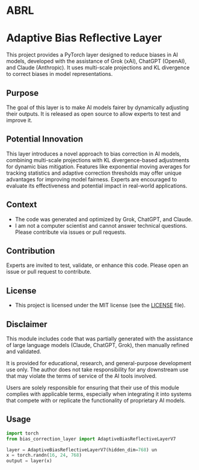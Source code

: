 # ABRL
# Adaptive Bias Reflective Layer

This project provides a PyTorch layer designed to reduce biases in AI models, developed with the assistance of Grok (xAI), ChatGPT (OpenAI), and Claude (Anthropic). It uses multi-scale projections and KL divergence to correct biases in model representations.

## Purpose
The goal of this layer is to make AI models fairer by dynamically adjusting their outputs. It is released as open source to allow experts to test and improve it.

## Potential Innovation 
This layer introduces a novel approach to bias correction in AI models, combining multi-scale projections with KL divergence-based adjustments for dynamic bias mitigation. Features like exponential moving averages for tracking statistics and adaptive correction thresholds may offer unique advantages for improving model fairness. Experts are encouraged to evaluate its effectiveness and potential impact in real-world applications. 

## Context
- The code was generated and optimized by Grok, ChatGPT, and Claude.
- I am not a computer scientist and cannot answer technical questions. Please contribute via issues or pull requests.
 
## Contribution
Experts are invited to test, validate, or enhance this code. Please open an issue or pull request to contribute.

## License
- This project is licensed under the MIT license (see the [LICENSE](LICENSE) file).

## Disclaimer
This module includes code that was partially generated with the assistance of large language models (Claude, ChatGPT, Grok), then manually refined and validated. 

It is provided for educational, research, and general-purpose development use only. The author does not take responsibility for any downstream use that may violate the terms of service of the AI tools involved.

Users are solely responsible for ensuring that their use of this module complies with applicable terms, especially when integrating it into systems that compete with or replicate the functionality of proprietary AI models.

## Usage
```python
import torch
from bias_correction_layer import AdaptiveBiasReflectiveLayerV7

layer = AdaptiveBiasReflectiveLayerV7(hidden_dim=768) un
x = torch.randn(16, 24, 768)
output = layer(x)



